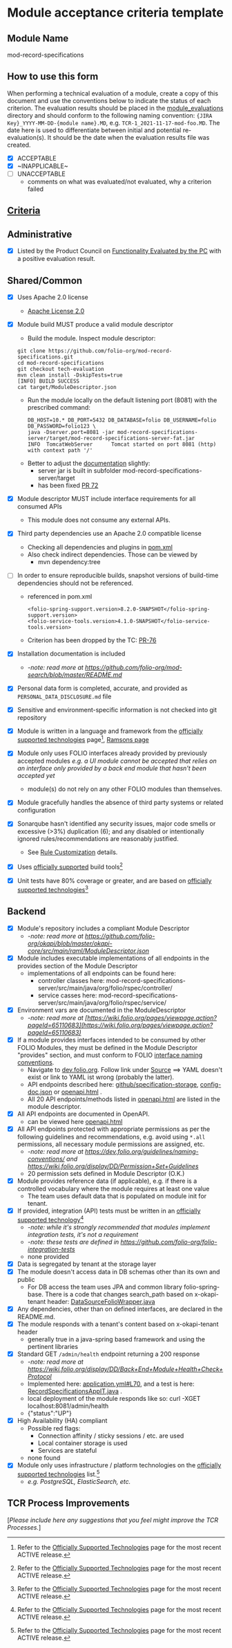 # Module acceptance criteria template

## Module Name
mod-record-specifications

## How to use this form
When performing a technical evaluation of a module, create a copy of this document and use the conventions below to indicate the status of each criterion.  The evaluation results should be placed in the [module_evaluations](https://github.com/folio-org/tech-council/tree/master/module_evaluations) directory and should conform to the following naming convention: `{JIRA Key}_YYYY-MM-DD-{module name}.MD`, e.g. `TCR-1_2021-11-17-mod-foo.MD`.  The date here is used to differentiate between initial and potential re-evaluation(s).  It should be the date when the evaluation results file was created.

* [x] ACCEPTABLE
* [x] ~INAPPLICABLE~
* [ ] UNACCEPTABLE
  * comments on what was evaluated/not evaluated, why a criterion failed

## [Criteria](https://github.com/folio-org/tech-council/blob/7b10294a5c1c10c7e1a7c5b9f99f04bf07630f06/MODULE_ACCEPTANCE_CRITERIA.MD)

## Administrative
* [x] Listed by the Product Council on [Functionality Evaluated by the PC](https://wiki.folio.org/display/PC/Functionality+Evaluated+by+the+PC) with a positive evaluation result.

## Shared/Common
* [x] Uses Apache 2.0 license
  * [Apache License 2.0](https://github.com/folio-org/mod-record-specifications/blob/master/LICENSE)
* [x] Module build MUST produce a valid module descriptor
   *  Build the module. Inspect module descriptor:
     ```
     git clone https://github.com/folio-org/mod-record-specifications.git
     cd mod-record-specifications
     git checkout tech-evaluation
     mvn clean install -DskipTests=true
     [INFO] BUILD SUCCESS
     cat target/ModuleDescriptor.json
     ```
   * Run the module locally on the default listening port (8081) with the prescribed command:
     ```
     DB_HOST=10.* DB_PORT=5432 DB_DATABASE=folio DB_USERNAME=folio DB_PASSWORD=folio123 \
     java -Dserver.port=8081 -jar mod-record-specifications-server/target/mod-record-specifications-server-fat.jar
     INFO  TomcatWebServer      Tomcat started on port 8081 (http) with context path '/'
     ```
   * Better to adjust the [documentation](https://github.com/folio-org/mod-record-specifications/tree/tech-evaluation#locally) slightly:
     * server jar is built in subfolder mod-record-specifications-server/target
     * has been fixed [PR 72](https://github.com/folio-org/mod-record-specifications/pull/72)
    
* [x] Module descriptor MUST include interface requirements for all consumed APIs
  * This module does not consume any external APIs.
* [x] Third party dependencies use an Apache 2.0 compatible license
  * Checking all dependencies and plugins in [pom.xml](https://github.com/folio-org/mod-record-specifications/blob/tech-evaluation/pom.xml)
  * Also check indirect dependencies. Those can be viewed by 
    * mvn dependency:tree
* [ ] In order to ensure reproducible builds, snapshot versions of build-time dependencies should not be referenced.
  * referenced in pom.xml
    ```
    <folio-spring-support.version>8.2.0-SNAPSHOT</folio-spring-support.version>
    <folio-service-tools.version>4.1.0-SNAPSHOT</folio-service-tools.version>
    ```
  * Criterion has been dropped by the TC: [PR-76](https://github.com/folio-org/tech-council/pull/76)
* [x] Installation documentation is included
  * -_note: read more at https://github.com/folio-org/mod-search/blob/master/README.md_
* [x] Personal data form is completed, accurate, and provided as `PERSONAL_DATA_DISCLOSURE.md` file
* [x] Sensitive and environment-specific information is not checked into git repository
* [x] Module is written in a language and framework from the [officially supported technologies](https://wiki.folio.org/display/TC/Officially+Supported+Technologies) page[^1], [Ramsons page](https://folio-org.atlassian.net/wiki/spaces/TC/pages/5058042/Ramsons)
* [x] Module only uses FOLIO interfaces already provided by previously accepted modules _e.g. a UI module cannot be accepted that relies on an interface only provided by a back end module that hasn't been accepted yet_
  * module(s) do not rely on any other FOLIO modules than themselves.
* [x] Module gracefully handles the absence of third party systems or related configuration
* [x] Sonarqube hasn't identified any security issues, major code smells or excessive (>3%) duplication (6); and any disabled or intentionally ignored rules/recommendations are reasonably justified.
  * See [Rule Customization](https://dev.folio.org/guides/code-analysis/#rule-customization) details. 
* [x] Uses [officially supported](https://wiki.folio.org/display/TC/Officially+Supported+Technologies) build tools[^1]
* [x] Unit tests have 80% coverage or greater, and are based on [officially supported technologies](https://wiki.folio.org/display/TC/Officially+Supported+Technologies)[^1]

## Backend
* [x] Module's repository includes a compliant Module Descriptor
  * -_note: read more at https://github.com/folio-org/okapi/blob/master/okapi-core/src/main/raml/ModuleDescriptor.json_
* [x] Module includes executable implementations of all endpoints in the provides section of the Module Descriptor
  * implementations of all endpoints can be found here: 
    * controller classes here: mod-record-specifications-server/src/main/java/org/folio/rspec/controller/
    * service casses here: mod-record-specifications-server/src/main/java/org/folio/rspec/service/
* [x] Environment vars are documented in the ModuleDescriptor
  * -_note: read more at [https://wiki.folio.org/pages/viewpage.action?pageId=65110683](https://wiki.folio.org/pages/viewpage.action?pageId=65110683)_
* [x] If a module provides interfaces intended to be consumed by other FOLIO Modules, they must be defined in the Module Descriptor "provides" section, and must conform to FOLIO [interface naming conventions](https://dev.folio.org/guidelines/naming-conventions/#interfaces).
  * Navigate to [dev.folio.org](https://dev.folio.org/reference/api/#mod-record-specifications). Follow link under [Source](https://github.com/folio-org/mod-record-specifications/blob/master/target/api/openapi/openapi.yaml) ==> YAML doesn't exist or link to YAML ist wrong (probably the latter).
  * API endpoints described here: [github/specification-storage](https://github.com/folio-org/mod-record-specifications/tree/tech-evaluation/api/paths/specification-storage), [config-doc.json](https://s3.amazonaws.com/foliodocs/api/mod-record-specifications/config-doc.json) or [openapi.html](https://s3.amazonaws.com/foliodocs/api/mod-record-specifications/s/openapi.html) .
  * All 20 API endpoints/methods listed in [openapi.html](https://s3.amazonaws.com/foliodocs/api/mod-record-specifications/s/openapi.html) are listed in the module descriptor.
* [x] All API endpoints are documented in OpenAPI.
  * can be viewed here [openapi.html](https://s3.amazonaws.com/foliodocs/api/mod-record-specifications/s/openapi.html)
* [x] All API endpoints protected with appropriate permissions as per the following guidelines and recommendations, e.g. avoid using `*.all` permissions, all necessary module permissions are assigned, etc.
  * -_note: read more at https://dev.folio.org/guidelines/naming-conventions/ and https://wiki.folio.org/display/DD/Permission+Set+Guidelines_
  * 20 permission sets defined in Module Descriptor (O.K.)
* [x] Module provides reference data (if applicable), e.g. if there is a controlled vocabulary where the module requires at least one value
  * The team uses default data that is populated on module init for tenant.
* [x] If provided, integration (API) tests must be written in an [officially supported technology](https://wiki.folio.org/display/TC/Officially+Supported+Technologies)[^1]
  * -_note: while it's strongly recommended that modules implement integration tests, it's not a requirement_
  * -_note: these tests are defined in https://github.com/folio-org/folio-integration-tests_
  * none provided
* [x] Data is segregated by tenant at the storage layer
* [x] The module doesn't access data in DB schemas other than its own and public
  * For DB access the team uses JPA and common library folio-spring-base. There is a code that changes search_path based on x-okapi-tenant header: [DataSourceFolioWrapper.java](https://github.com/folio-org/folio-spring-support/blob/master/folio-spring-base/src/main/java/org/folio/spring/config/DataSourceFolioWrapper.java)
* [x] Any dependencies, other than on defined interfaces, are declared in the README.md.
* [x] The module responds with a tenant's content based on x-okapi-tenant header
  * generally true in a java-spring based framework and using the pertinent libraries
* [x] Standard GET `/admin/health` endpoint returning a 200 response
  * -_note: read more at https://wiki.folio.org/display/DD/Back+End+Module+Health+Check+Protocol_
  * Implemented here: [application.yml#L70](https://github.com/folio-org/mod-record-specifications/blob/tech-evaluation/mod-record-specifications-server/src/main/resources/application.yml#L70), and a test is here: [RecordSpecificationsAppIT.java](https://github.com/folio-org/mod-record-specifications/blob/tech-evaluation/mod-record-specifications-server/src/test/java/org/folio/api/RecordSpecificationsAppIT.java#L93) .
  * local deployment of the module responds like so: curl -XGET localhost:8081/admin/health
  * {"status":"UP"}
* [x] High Availability (HA) compliant
  * Possible red flags:
    * Connection affinity / sticky sessions / etc. are used
    * Local container storage is used
    * Services are stateful
  * none found
* [x] Module only uses infrastructure / platform technologies on the [officially supported technologies](https://wiki.folio.org/display/TC/Officially+Supported+Technologies) list.[^1]
  * _e.g. PostgreSQL, ElasticSearch, etc._

## TCR Process Improvements
[_Please include here any suggestions that you feel might improve the TCR Processes._]

[^1]: Refer to the [Officially Supported Technologies](https://wiki.folio.org/display/TC/Officially+Supported+Technologies) page for the most recent ACTIVE release.
